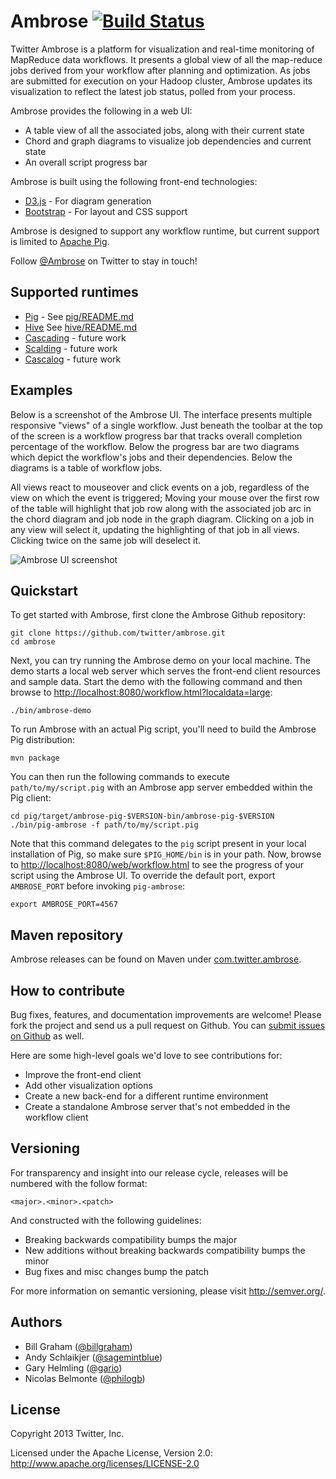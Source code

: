 # Ambrose [![Build Status](https://secure.travis-ci.org/twitter/ambrose.png)](http://travis-ci.org/twitter/ambrose)

Twitter Ambrose is a platform for visualization and real-time monitoring of MapReduce data workflows.
It presents a global view of all the map-reduce jobs derived from your workflow after planning and
optimization. As jobs are submitted for execution on your Hadoop cluster, Ambrose updates its
visualization to reflect the latest job status, polled from your process.

Ambrose provides the following in a web UI:

* A table view of all the associated jobs, along with their current state
* Chord and graph diagrams to visualize job dependencies and current state
* An overall script progress bar

Ambrose is built using the following front-end technologies:

* [D3.js](http://d3js.org) - For diagram generation
* [Bootstrap](http://twitter.github.com/bootstrap/) - For layout and CSS support

Ambrose is designed to support any workflow runtime, but current support is limited to [Apache
Pig](http://pig.apache.org/).

Follow [@Ambrose](https://twitter.com/ambrose) on Twitter to stay in touch!

## Supported runtimes

* [Pig](http://pig.apache.org/) - See [pig/README.md](https://github.com/twitter/ambrose/blob/master/pig/README.md)
* [Hive](http://hive.apache.org/) See [hive/README.md](https://github.com/twitter/ambrose/blob/master/hive/README.md)
* [Cascading](http://www.cascading.org/) - future work
* [Scalding](https://github.com/twitter/scalding) - future work
* [Cascalog](https://github.com/nathanmarz/cascalog) - future work

## Examples

Below is a screenshot of the Ambrose UI. The interface presents multiple responsive "views" of a
single workflow. Just beneath the toolbar at the top of the screen is a workflow progress bar that
tracks overall completion percentage of the workflow. Below the progress bar are two diagrams which
depict the workflow's jobs and their dependencies. Below the diagrams is a table of workflow
jobs.

All views react to mouseover and click events on a job, regardless of the view on which the event is
triggered; Moving your mouse over the first row of the table will highlight that job row along with
the associated job arc in the chord diagram and job node in the graph diagram. Clicking on a job in
any view will select it, updating the highlighting of that job in all views. Clicking twice on the
same job will deselect it.

![Ambrose UI screenshot](https://github.com/twitter/ambrose/raw/master/docs/img/ambrose-ss1.png)

## Quickstart

To get started with Ambrose, first clone the Ambrose Github repository:

```
git clone https://github.com/twitter/ambrose.git
cd ambrose
```

Next, you can try running the Ambrose demo on your local machine. The demo starts a local web server
which serves the front-end client resources and sample data. Start the demo with the following
command and then browse to
[http://localhost:8080/workflow.html?localdata=large](http://localhost:8080/workflow.html?localdata=large):

```
./bin/ambrose-demo
```

To run Ambrose with an actual Pig script, you'll need to build the Ambrose Pig distribution:

```
mvn package
```

You can then run the following commands to execute `path/to/my/script.pig` with an Ambrose app server
embedded within the Pig client:

```
cd pig/target/ambrose-pig-$VERSION-bin/ambrose-pig-$VERSION
./bin/pig-ambrose -f path/to/my/script.pig
```

Note that this command delegates to the `pig` script present in your local installation of Pig, so
make sure `$PIG_HOME/bin` is in your path. Now, browse to
[http://localhost:8080/web/workflow.html](http://localhost:8080/web/workflow.html) to see the
progress of your script using the Ambrose UI. To override the default port, export `AMBROSE_PORT`
before invoking `pig-ambrose`:

```
export AMBROSE_PORT=4567
```

## Maven repository

Ambrose releases can be found on Maven under [com.twitter.ambrose](http://repo1.maven.org/maven2/com/twitter/ambrose).

## How to contribute

Bug fixes, features, and documentation improvements are welcome! Please fork the project and send us
a pull request on Github. You can [submit issues on Github](https://github.com/twitter/ambrose/issues)
as well.

Here are some high-level goals we'd love to see contributions for:

* Improve the front-end client
* Add other visualization options
* Create a new back-end for a different runtime environment
* Create a standalone Ambrose server that's not embedded in the workflow client

## Versioning

For transparency and insight into our release cycle, releases will be numbered with the follow format:

`<major>.<minor>.<patch>`

And constructed with the following guidelines:

* Breaking backwards compatibility bumps the major
* New additions without breaking backwards compatibility bumps the minor
* Bug fixes and misc changes bump the patch

For more information on semantic versioning, please visit http://semver.org/.

## Authors

* Bill Graham ([@billgraham](https://twitter.com/billgraham))
* Andy Schlaikjer ([@sagemintblue](https://twitter.com/sagemintblue))
* Gary Helmling ([@gario](https://twitter.com/gario))
* Nicolas Belmonte ([@philogb](https://twitter.com/philogb))

## License

Copyright 2013 Twitter, Inc.

Licensed under the Apache License, Version 2.0: http://www.apache.org/licenses/LICENSE-2.0
